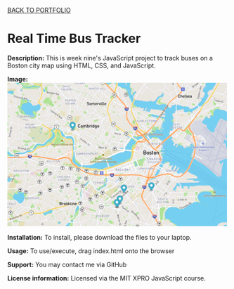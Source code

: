


<a href="https://leanneh11.github.io/LeanneH/" >BACK TO PORTFOLIO</a>


# Real Time Bus Tracker

**Description:**
This is week nine's JavaScript project to track buses on a Boston city map using HTML, CSS, and JavaScript.

**Image:**
<br>
<img src="BusTracker.png" width='500' />

**Installation:**
To install, please download the files to your laptop.  

**Usage:**
To use/execute, drag index.html onto the browser

**Support:**
You may contact me via GitHub

**License information:**
Licensed via the MIT XPRO JavaScript course.

<br>

